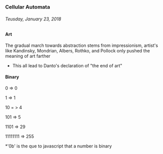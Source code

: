 ### Cellular Automata
###### Teusday, January 23, 2018


#### Art
The gradual march towards abstraction stems from impressionism, artist's like Kandinsky, Mondrian, Albers, Rothko, and Pollock only pushed the meaning of art farther
  - This all lead to Danto's declaration of "the end of art"
  
#### Binary
0 => 0

1 => 1

10 = > 4

101 => 5

1101 => 29

11111111 => 255

*'0b' is the que to javascript that a number is binary
